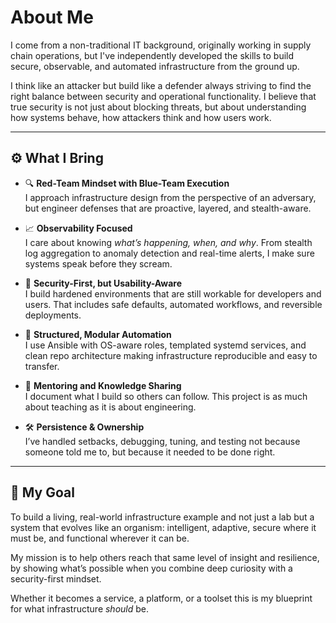 # About Me

I come from a non-traditional IT background, originally working in supply chain operations, but I've independently developed the skills to build secure, observable, and automated infrastructure from the ground up.

I think like an attacker but build like a defender always striving to find the right balance between security and operational functionality. I believe that true security is not just about blocking threats, but about understanding how systems behave, how attackers think and how users work.

---

## ⚙️ What I Bring

- 🔍 **Red-Team Mindset with Blue-Team Execution**  
  I approach infrastructure design from the perspective of an adversary, but engineer defenses that are proactive, layered, and stealth-aware.

- 📈 **Observability Focused**  
  I care about knowing *what’s happening, when, and why*. From stealth log aggregation to anomaly detection and real-time alerts, I make sure systems speak before they scream.

- 🔐 **Security-First, but Usability-Aware**  
  I build hardened environments that are still workable for developers and users. That includes safe defaults, automated workflows, and reversible deployments.

- 🧩 **Structured, Modular Automation**  
  I use Ansible with OS-aware roles, templated systemd services, and clean repo architecture making infrastructure reproducible and easy to transfer.

- 🤝 **Mentoring and Knowledge Sharing**  
  I document what I build so others can follow. This project is as much about teaching as it is about engineering.

- 🛠️ **Persistence & Ownership**  
  I’ve handled setbacks, debugging, tuning, and testing not because someone told me to, but because it needed to be done right.

---

## 🎯 My Goal

To build a living, real-world infrastructure example and not just a lab but a system that evolves like an organism: intelligent, adaptive, secure where it must be, and functional wherever it can be.

My mission is to help others reach that same level of insight and resilience, by showing what’s possible when you combine deep curiosity with a security-first mindset.

Whether it becomes a service, a platform, or a toolset this is my blueprint for what infrastructure *should* be.

